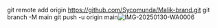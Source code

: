 git remote add origin https://github.com/Sycomunda/Malik-brand.git
git branch -M main
git push -u origin main![IMG-20250130-WA0006](https://github.com/user-attachments/assets/8c191798-63a6-49e3-8190-bbdc345e80fd)
